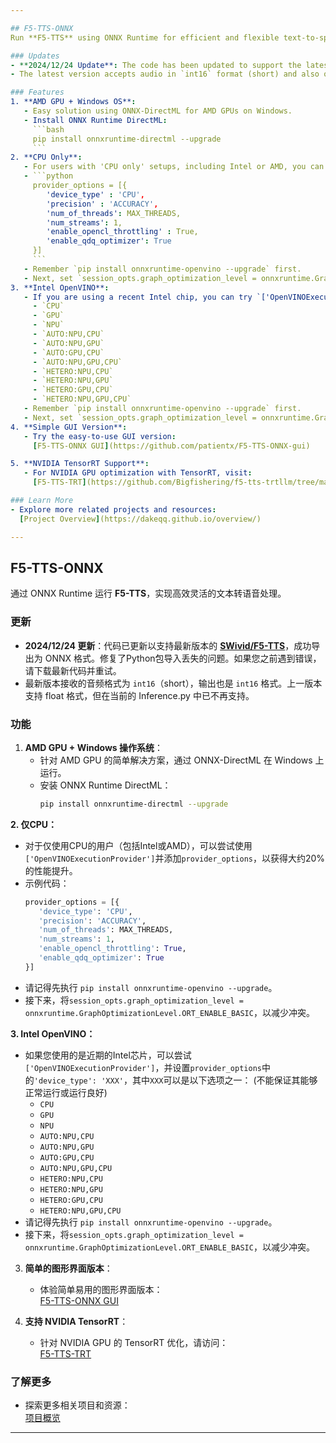 ```yaml
---

## F5-TTS-ONNX  
Run **F5-TTS** using ONNX Runtime for efficient and flexible text-to-speech processing.

### Updates  
- **2024/12/24 Update**: The code has been updated to support the latest version of [**SWivid/F5-TTS**](https://github.com/SWivid/F5-TTS), enabling successful export to ONNX format. Resolved issues with missing Python package imports. If you encountered errors with previous versions, please download the latest code and try again.
- The latest version accepts audio in `int16` format (short) and also outputs in `int16` format. The previous version supported the float format, but it is no longer supported in the current Inference.py.

### Features  
1. **AMD GPU + Windows OS**:  
   - Easy solution using ONNX-DirectML for AMD GPUs on Windows.  
   - Install ONNX Runtime DirectML:  
     ```bash
     pip install onnxruntime-directml --upgrade
     ```
2. **CPU Only**:
   - For users with 'CPU only' setups, including Intel or AMD, you can try using `['OpenVINOExecutionProvider']` and adding `provider_options` for a slight performance boost of around 20%.
   - ```python
     provider_options = [{
        'device_type' : 'CPU',
        'precision' : 'ACCURACY',
        'num_of_threads': MAX_THREADS,
        'num_streams': 1,
        'enable_opencl_throttling' : True,
        'enable_qdq_optimizer': True
     }]
     ```
   - Remember `pip install onnxruntime-openvino --upgrade` first.
   - Next, set `session_opts.graph_optimization_level = onnxruntime.GraphOptimizationLevel.ORT_ENABLE_BASIC` to reduce conflicts.
3. **Intel OpenVINO**:
   - If you are using a recent Intel chip, you can try `['OpenVINOExecutionProvider']` with provider_options `'device_type': 'XXX'`, where `XXX` can be one of the following options:  (No guarantee that it will work or function well)
     - `CPU`  
     - `GPU`  
     - `NPU`  
     - `AUTO:NPU,CPU`  
     - `AUTO:NPU,GPU`  
     - `AUTO:GPU,CPU`  
     - `AUTO:NPU,GPU,CPU`  
     - `HETERO:NPU,CPU`  
     - `HETERO:NPU,GPU`  
     - `HETERO:GPU,CPU`  
     - `HETERO:NPU,GPU,CPU`
   - Remember `pip install onnxruntime-openvino --upgrade` first.
   - Next, set `session_opts.graph_optimization_level = onnxruntime.GraphOptimizationLevel.ORT_ENABLE_BASIC` to reduce conflicts.
4. **Simple GUI Version**:  
   - Try the easy-to-use GUI version:  
     [F5-TTS-ONNX GUI](https://github.com/patientx/F5-TTS-ONNX-gui)

5. **NVIDIA TensorRT Support**:  
   - For NVIDIA GPU optimization with TensorRT, visit:  
     [F5-TTS-TRT](https://github.com/Bigfishering/f5-tts-trtllm/tree/main)

### Learn More  
- Explore more related projects and resources:  
  [Project Overview](https://dakeqq.github.io/overview/)

---
```


## F5-TTS-ONNX  
通过 ONNX Runtime 运行 **F5-TTS**，实现高效灵活的文本转语音处理。

### 更新  
- **2024/12/24 更新**：代码已更新以支持最新版本的 [**SWivid/F5-TTS**](https://github.com/SWivid/F5-TTS)，成功导出为 ONNX 格式。修复了Python包导入丢失的问题。如果您之前遇到错误，请下载最新代码并重试。
- 最新版本接收的音频格式为 `int16`（short），输出也是 `int16` 格式。上一版本支持 float 格式，但在当前的 Inference.py 中已不再支持。

### 功能  
1. **AMD GPU + Windows 操作系统**：  
   - 针对 AMD GPU 的简单解决方案，通过 ONNX-DirectML 在 Windows 上运行。  
   - 安装 ONNX Runtime DirectML：  
     ```bash
     pip install onnxruntime-directml --upgrade
     ```
**2. 仅CPU：**  
   - 对于仅使用CPU的用户（包括Intel或AMD），可以尝试使用`['OpenVINOExecutionProvider']`并添加`provider_options`，以获得大约20%的性能提升。
   - 示例代码：  
     ```python
     provider_options = [{
        'device_type': 'CPU',
        'precision': 'ACCURACY',
        'num_of_threads': MAX_THREADS,
        'num_streams': 1,
        'enable_opencl_throttling': True,
        'enable_qdq_optimizer': True
     }]
     ```  
   - 请记得先执行 `pip install onnxruntime-openvino --upgrade`。  
   - 接下来，将`session_opts.graph_optimization_level = onnxruntime.GraphOptimizationLevel.ORT_ENABLE_BASIC`，以减少冲突。  

**3. Intel OpenVINO：**  
   - 如果您使用的是近期的Intel芯片，可以尝试`['OpenVINOExecutionProvider']`，并设置`provider_options`中的`'device_type': 'XXX'`，其中`XXX`可以是以下选项之一： (不能保证其能够正常运行或运行良好)
     - `CPU`  
     - `GPU`  
     - `NPU`  
     - `AUTO:NPU,CPU`  
     - `AUTO:NPU,GPU`  
     - `AUTO:GPU,CPU`  
     - `AUTO:NPU,GPU,CPU`  
     - `HETERO:NPU,CPU`  
     - `HETERO:NPU,GPU`  
     - `HETERO:GPU,CPU`  
     - `HETERO:NPU,GPU,CPU`
   - 请记得先执行 `pip install onnxruntime-openvino --upgrade`。  
   - 接下来，将`session_opts.graph_optimization_level = onnxruntime.GraphOptimizationLevel.ORT_ENABLE_BASIC`，以减少冲突。  
3. **简单的图形界面版本**：  
   - 体验简单易用的图形界面版本：  
     [F5-TTS-ONNX GUI](https://github.com/patientx/F5-TTS-ONNX-gui)

4. **支持 NVIDIA TensorRT**：  
   - 针对 NVIDIA GPU 的 TensorRT 优化，请访问：  
     [F5-TTS-TRT](https://github.com/Bigfishering/f5-tts-trtllm/tree/main)

### 了解更多  
- 探索更多相关项目和资源：  
  [项目概览](https://dakeqq.github.io/overview/)

---  
